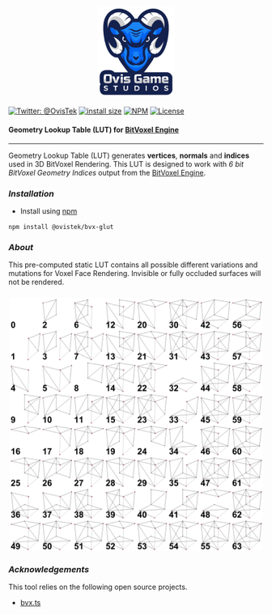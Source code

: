 <h3 align="center">
  <img src="graphics/icon.png?raw=true" alt="OvisTek Logo" width="150">
</h3>

[![Twitter: @OvisTek](https://img.shields.io/badge/contact-OvisTek-blue.svg?style=flat)](https://twitter.com/OvisTek)
[![install size](https://packagephobia.com/badge?p=@ovistek/bvx-glut)](https://packagephobia.com/result?p=@ovistek/bvx-glut)
[![NPM](https://img.shields.io/npm/v/@ovistek/bvx-glut)](https://www.npmjs.com/package/@ovistek/bvx-glut)
[![License](https://img.shields.io/badge/license-MIT-orange.svg?style=flat)](LICENSE)

#### **Geometry Lookup Table (LUT) for [BitVoxel Engine](https://github.com/OvisTek/bvx.ts)**

* * *

Geometry Lookup Table (LUT) generates **vertices**, **normals** and **indices** used in 3D BitVoxel Rendering. This LUT is designed to work with _6 bit BitVoxel Geometry Indices_ output from the [BitVoxel Engine](https://github.com/OvisTek/bvx.ts).

### _**Installation**_

-   Install using [npm](https://www.npmjs.com/package/@ovistek/bvx-glut)

```console
npm install @ovistek/bvx-glut
```

### _**About**_

This pre-computed static LUT contains all possible different variations and mutations for Voxel Face Rendering. Invisible or fully occluded surfaces will not be rendered.

<h3 align="center">
  <img src="graphics/lut.png?raw=true" alt="BitVoxel LUT Image" width="500">
</h3>

### _**Acknowledgements**_

This tool relies on the following open source projects.

-   [bvx.ts](https://github.com/OvisTek/bvx.ts)
